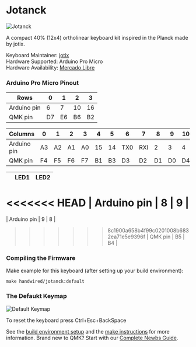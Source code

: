 # Jotanck

![Jotanck](https://i.imgur.com/bBfO4L2.jpg)

A compact 40% (12x4) ortholinear keyboard kit inspired in the Planck made by jotix.

Keyboard Maintainer: [jotix](https://github.com/jotix)  
Hardware Supported: Arduino Pro Micro  
Hardware Availability: [Mercado Libre](https://articulo.mercadolibre.com.ar/MLA-771696548-teclado-mecanico-handwired-black-switchs-pbt-keycaps-_JM)

### Arduino Pro Micro Pinout

| Rows        | 0  | 1  | 2  | 3  |
|-------------|----|----|----|----|
| Arduino pin | 6  | 7  | 10 | 16 |
| QMK pin     | D7 | E6 | B6 | B2 |

| Columns     | 0  | 1  | 2  | 3  | 4  | 5  | 6   | 7   | 8  | 9  | 10 | 11 |
|-------------|----|----|----|----|----|----|-----|-----|----|----|----|----|
| Arduino pin | A3 | A2 | A1 | A0 | 15 | 14 | TX0 | RXI | 2  | 3  | 4  | 5  |
| QMK pin     | F4 | F5 | F6 | F7 | B1 | B3 | D3  | D2  | D1 | D0 | D4 | C6 |

|             | LED1 | LED2 |
|-------------|------|------|
<<<<<<< HEAD
| Arduino pin | 8    | 9    |
=======
| Arduino pin | 9    | 8    |
>>>>>>> 8c1900a658b4f99c0201008b6832ea71e5e9396f
| QMK pin     | B5   | B4   |

### Compiling the Firmware

Make example for this keyboard (after setting up your build environment):

    make handwired/jotanck:default

### The Defaukt Keymap

![Default Keymap](https://i.imgur.com/xh7Dmd7.png)

To reset the keyboard press Ctrl+Esc+BackSpace

See the [build environment setup](https://docs.qmk.fm/#/getting_started_build_tools) and the [make instructions](https://docs.qmk.fm/#/getting_started_make_guide) for more information. Brand new to QMK? Start with our [Complete Newbs Guide](https://docs.qmk.fm/#/newbs).
